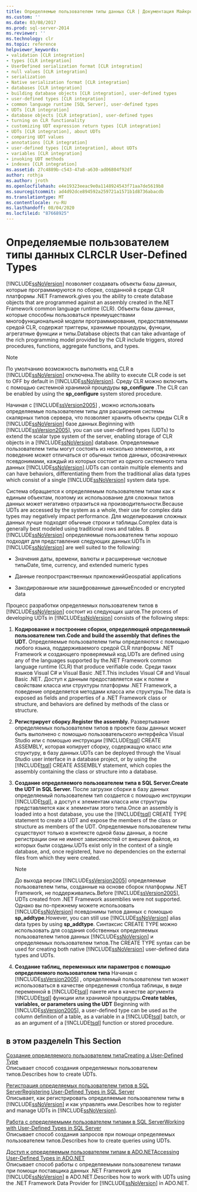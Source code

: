 ```yaml
---
title: Определяемые пользователем типы данных CLR | Документация Майкрософт
ms.custom: ''
ms.date: 03/08/2017
ms.prod: sql-server-2014
ms.reviewer: ''
ms.technology: clr
ms.topic: reference
helpviewer_keywords:
- validation [CLR integration]
- types [CLR integration]
- UserDefined serialization format [CLR integration]
- null values [CLR integration]
- serialization
- Native serialization format [CLR integration]
- databases [CLR integration]
- building database objects [CLR integration], user-defined types
- user-defined types [CLR integration]
- common language runtime [SQL Server], user-defined types
- UDTs [CLR integration]
- database objects [CLR integration], user-defined types
- turning on CLR functionality
- customizing UDT expression return types [CLR integration]
- UDTs [CLR integration], about UDTs
- comparing UDT values
- annotations [CLR integration]
- user-defined types [CLR integration], about UDTs
- variables [CLR integration]
- invoking UDT methods
- indexes [CLR integration]
ms.assetid: 27c4889b-c543-47a8-a630-ad06804f92df
author: rothja
ms.author: jroth
ms.openlocfilehash: e4e19323eeac9e0a1148924543f71aa7de5619b8
ms.sourcegitcommit: ad4d92dce894592a259721a1571b1d8736abacdb
ms.translationtype: MT
ms.contentlocale: ru-RU
ms.lasthandoff: 08/04/2020
ms.locfileid: "87668925"
---
```

# <a name="clr-user-defined-types"></a><span data-ttu-id="33d4f-102">Определяемые пользователем типы данных CLR</span><span class="sxs-lookup"><span data-stu-id="33d4f-102">CLR User-Defined Types</span></span>
  [!INCLUDE[ssNoVersion](../../includes/ssnoversion-md.md)] <span data-ttu-id="33d4f-103">позволяет создавать объекты базы данных, которые программируются по сборке, созданной в среде CLR платформы .NET Framework.</span><span class="sxs-lookup"><span data-stu-id="33d4f-103">gives you the ability to create database objects that are programmed against an assembly created in the.NET Framework common language runtime (CLR).</span></span> <span data-ttu-id="33d4f-104">Объекты базы данных, которые способны пользоваться преимуществами многофункциональной модели программирования, предоставляемыми средой CLR, содержат триггеры, хранимые процедуры, функции, агрегатные функции и типы.</span><span class="sxs-lookup"><span data-stu-id="33d4f-104">Database objects that can take advantage of the rich programming model provided by the CLR include triggers, stored procedures, functions, aggregate functions, and types.</span></span>  
  
> [!NOTE]  
>  <span data-ttu-id="33d4f-105">По умолчанию возможность выполнять код CLR в [!INCLUDE[ssNoVersion](../../includes/ssnoversion-md.md)] отключена.</span><span class="sxs-lookup"><span data-stu-id="33d4f-105">The ability to execute CLR code is set to OFF by default in [!INCLUDE[ssNoVersion](../../includes/ssnoversion-md.md)].</span></span> <span data-ttu-id="33d4f-106">Среду CLR можно включить с помощью системной хранимой процедуры **sp_configure** .</span><span class="sxs-lookup"><span data-stu-id="33d4f-106">The CLR can be enabled by using the **sp_configure** system stored procedure.</span></span>  
  
 <span data-ttu-id="33d4f-107">Начиная с [!INCLUDE[ssVersion2005](../../includes/ssversion2005-md.md)] , можно использовать определяемые пользователем типы для расширения системы скалярных типов сервера, что позволяет хранить объекты среды CLR в [!INCLUDE[ssNoVersion](../../includes/ssnoversion-md.md)] базе данных.</span><span class="sxs-lookup"><span data-stu-id="33d4f-107">Beginning with [!INCLUDE[ssVersion2005](../../includes/ssversion2005-md.md)], you can use user-defined types (UDTs) to extend the scalar type system of the server, enabling storage of CLR objects in a [!INCLUDE[ssNoVersion](../../includes/ssnoversion-md.md)] database.</span></span> <span data-ttu-id="33d4f-108">Определяемые пользователем типы могут состоять из несколько элементов, а их поведение может отличаться от обычных типов данных, обозначенных псевдонимами, каждый из которых состоит из одного системного типа данных [!INCLUDE[ssNoVersion](../../includes/ssnoversion-md.md)].</span><span class="sxs-lookup"><span data-stu-id="33d4f-108">UDTs can contain multiple elements and can have behaviors, differentiating them from the traditional alias data types which consist of a single [!INCLUDE[ssNoVersion](../../includes/ssnoversion-md.md)] system data type.</span></span>  
  
 <span data-ttu-id="33d4f-109">Система обращается к определяемым пользователем типам как к единым объектам, поэтому их использование для сложных типов данных может негативно отразиться на производительности.</span><span class="sxs-lookup"><span data-stu-id="33d4f-109">Because UDTs are accessed by the system as a whole, their use for complex data types may negatively impact performance.</span></span> <span data-ttu-id="33d4f-110">Для моделирования сложных данных лучше подходят обычные строки и таблицы.</span><span class="sxs-lookup"><span data-stu-id="33d4f-110">Complex data is generally best modeled using traditional rows and tables.</span></span> <span data-ttu-id="33d4f-111">В [!INCLUDE[ssNoVersion](../../includes/ssnoversion-md.md)] определяемые пользователем типы хорошо подходят для представления следующих данных:</span><span class="sxs-lookup"><span data-stu-id="33d4f-111">UDTs in [!INCLUDE[ssNoVersion](../../includes/ssnoversion-md.md)] are well suited to the following:</span></span>  
  
-   <span data-ttu-id="33d4f-112">Значения даты, времени, валюты и расширенные числовые типы</span><span class="sxs-lookup"><span data-stu-id="33d4f-112">Date, time, currency, and extended numeric types</span></span>  
  
-   <span data-ttu-id="33d4f-113">Данные геопространственных приложений</span><span class="sxs-lookup"><span data-stu-id="33d4f-113">Geospatial applications</span></span>  
  
-   <span data-ttu-id="33d4f-114">Закодированные или зашифрованные данные</span><span class="sxs-lookup"><span data-stu-id="33d4f-114">Encoded or encrypted data</span></span>  
  
 <span data-ttu-id="33d4f-115">Процесс разработки определяемых пользователем типов в [!INCLUDE[ssNoVersion](../../includes/ssnoversion-md.md)] состоит из следующих шагов.</span><span class="sxs-lookup"><span data-stu-id="33d4f-115">The process of developing UDTs in [!INCLUDE[ssNoVersion](../../includes/ssnoversion-md.md)] consists of the following steps:</span></span>  
  
1.  <span data-ttu-id="33d4f-116">**Кодирование и построение сборки, определяющей определяемый пользователем тип.**</span><span class="sxs-lookup"><span data-stu-id="33d4f-116">**Code and build the assembly that defines the UDT.**</span></span> <span data-ttu-id="33d4f-117">Определяемые пользователем типы определяются с помощью любого языка, поддерживаемого средой CLR платформы .NET Framework и создающего проверяемый код.</span><span class="sxs-lookup"><span data-stu-id="33d4f-117">UDTs are defined using any of the languages supported by the.NET Framework common language runtime (CLR) that produce verifiable code.</span></span> <span data-ttu-id="33d4f-118">Среди таких языков Visual C# и Visual Basic .NET.</span><span class="sxs-lookup"><span data-stu-id="33d4f-118">This includes Visual C# and Visual Basic .NET.</span></span> <span data-ttu-id="33d4f-119">Доступ к данным предоставляется как к полям и свойствам класса или структуры платформы .NET Framework, а поведение определяется методами класса или структуры.</span><span class="sxs-lookup"><span data-stu-id="33d4f-119">The data is exposed as fields and properties of a .NET Framework class or structure, and behaviors are defined by methods of the class or structure.</span></span>  
  
2.  <span data-ttu-id="33d4f-120">**Регистрирует сборку.**</span><span class="sxs-lookup"><span data-stu-id="33d4f-120">**Register the assembly.**</span></span> <span data-ttu-id="33d4f-121">Развертывание определяемых пользователем типов в проекте базы данных может быть выполнено с помощью пользовательского интерфейса Visual Studio или с помощью инструкции [!INCLUDE[tsql](../../includes/tsql-md.md)] CREATE ASSEMBLY, которая копирует сборку, содержащую класс или структуру, в базу данных.</span><span class="sxs-lookup"><span data-stu-id="33d4f-121">UDTs can be deployed through the Visual Studio user interface in a database project, or by using the [!INCLUDE[tsql](../../includes/tsql-md.md)] CREATE ASSEMBLY statement, which copies the assembly containing the class or structure into a database.</span></span>  
  
3.  <span data-ttu-id="33d4f-122">**Создание определяемого пользователем типа в SQL Server.**</span><span class="sxs-lookup"><span data-stu-id="33d4f-122">**Create the UDT in SQL Server.**</span></span> <span data-ttu-id="33d4f-123">После загрузки сборки в базу данных определяемый пользователем тип создается с помощью инструкции [!INCLUDE[tsql](../../includes/tsql-md.md)], а доступ к элементам класса или структуры представляется как к элементам этого типа.</span><span class="sxs-lookup"><span data-stu-id="33d4f-123">Once an assembly is loaded into a host database, you use the [!INCLUDE[tsql](../../includes/tsql-md.md)] CREATE TYPE statement to create a UDT and expose the members of the class or structure as members of the UDT.</span></span> <span data-ttu-id="33d4f-124">Определяемые пользователем типы существуют только в контексте одной базы данных, а после регистрации они не имеют зависимостей от внешних файлов, из которых были созданы.</span><span class="sxs-lookup"><span data-stu-id="33d4f-124">UDTs exist only in the context of a single database, and, once registered, have no dependencies on the external files from which they were created.</span></span>  
  
    > [!NOTE]  
    >  <span data-ttu-id="33d4f-125">До выхода версии [!INCLUDE[ssVersion2005](../../includes/ssversion2005-md.md)] определяемые пользователем типы, созданные на основе сборок платформы .NET Framework, не поддерживались.</span><span class="sxs-lookup"><span data-stu-id="33d4f-125">Before [!INCLUDE[ssVersion2005](../../includes/ssversion2005-md.md)], UDTs created from .NET Framework assemblies were not supported.</span></span> <span data-ttu-id="33d4f-126">Однако вы по-прежнему можете использовать [!INCLUDE[ssNoVersion](../../includes/ssnoversion-md.md)] псевдонимы типов данных с помощью **sp_addtype**.</span><span class="sxs-lookup"><span data-stu-id="33d4f-126">However, you can still use [!INCLUDE[ssNoVersion](../../includes/ssnoversion-md.md)] alias data types by using **sp_addtype**.</span></span> <span data-ttu-id="33d4f-127">Синтаксис CREATE TYPE можно использовать для создания собственных определяемых пользователем типов данных [!INCLUDE[ssNoVersion](../../includes/ssnoversion-md.md)] и определяемых пользователем типов.</span><span class="sxs-lookup"><span data-stu-id="33d4f-127">The CREATE TYPE syntax can be used for creating both native [!INCLUDE[ssNoVersion](../../includes/ssnoversion-md.md)] user-defined data types and UDTs.</span></span>  
  
4.  <span data-ttu-id="33d4f-128">**Создание таблиц, переменных или параметров с помощью определяемого пользователем типа** Начиная с [!INCLUDE[ssVersion2005](../../includes/ssversion2005-md.md)] , определяемый пользователем тип может использоваться в качестве определения столбца таблицы, в виде переменной в [!INCLUDE[tsql](../../includes/tsql-md.md)] пакете или в качестве аргумента [!INCLUDE[tsql](../../includes/tsql-md.md)] функции или хранимой процедуры.</span><span class="sxs-lookup"><span data-stu-id="33d4f-128">**Create tables, variables, or parameters using the UDT** Beginning with [!INCLUDE[ssVersion2005](../../includes/ssversion2005-md.md)], a user-defined type can be used as the column definition of a table, as a variable in a [!INCLUDE[tsql](../../includes/tsql-md.md)] batch, or as an argument of a [!INCLUDE[tsql](../../includes/tsql-md.md)] function or stored procedure.</span></span>  
  
## <a name="in-this-section"></a><span data-ttu-id="33d4f-129">в этом разделе</span><span class="sxs-lookup"><span data-stu-id="33d4f-129">In This Section</span></span>  
 [<span data-ttu-id="33d4f-130">Создание определяемого пользователем типа</span><span class="sxs-lookup"><span data-stu-id="33d4f-130">Creating a User-Defined Type</span></span>](creating-user-defined-types.md)  
 <span data-ttu-id="33d4f-131">Описывает способ создания определяемых пользователем типов.</span><span class="sxs-lookup"><span data-stu-id="33d4f-131">Describes how to create UDTs.</span></span>  
  
 [<span data-ttu-id="33d4f-132">Регистрация определяемых пользователем типов в SQL Server</span><span class="sxs-lookup"><span data-stu-id="33d4f-132">Registering User-Defined Types in SQL Server</span></span>](registering-user-defined-types-in-sql-server.md)  
 <span data-ttu-id="33d4f-133">Описывает, как регистрировать определяемые пользователем типы в [!INCLUDE[ssNoVersion](../../includes/ssnoversion-md.md)] и как управлять ими.</span><span class="sxs-lookup"><span data-stu-id="33d4f-133">Describes how to register and manage UDTs in [!INCLUDE[ssNoVersion](../../includes/ssnoversion-md.md)].</span></span>  
  
 [<span data-ttu-id="33d4f-134">Работа с определяемыми пользователем типами в SQL Server</span><span class="sxs-lookup"><span data-stu-id="33d4f-134">Working with User-Defined Types in SQL Server</span></span>](working-with-user-defined-types-in-sql-server.md)  
 <span data-ttu-id="33d4f-135">Описывает способ создания запросов при помощи определяемых пользователем типов.</span><span class="sxs-lookup"><span data-stu-id="33d4f-135">Describes how to create queries using UDTs.</span></span>  
  
 [<span data-ttu-id="33d4f-136">Доступ к определяемым пользователем типам в ADO.NET</span><span class="sxs-lookup"><span data-stu-id="33d4f-136">Accessing User-Defined Types in ADO.NET</span></span>](accessing-user-defined-types-in-ado-net.md)  
 <span data-ttu-id="33d4f-137">Описывает способ работы с определяемыми пользователем типами при помощи поставщика данных .NET Framework для [!INCLUDE[ssNoVersion](../../includes/ssnoversion-md.md)] в ADO.NET.</span><span class="sxs-lookup"><span data-stu-id="33d4f-137">Describes how to work with UDTs using the .NET Framework Data Provider for [!INCLUDE[ssNoVersion](../../includes/ssnoversion-md.md)] in ADO.NET.</span></span>  
  
  
